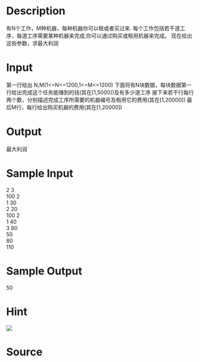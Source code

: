
# Description

<div class="content">有N个工作，M种机器，每种机器你可以租或者买过来.
每个工作包括若干道工序，每道工序需要某种机器来完成,你可以通过购买或租用机器来完成。
现在给出这些参数，求最大利润
</div>

# Input

<div class="content">第一行给出 N,M(1&lt;=N&lt;=1200,1&lt;=M&lt;=1200)
下面将有N块数据，每块数据第一行给出完成这个任务能赚到的钱(其在[1,5000])及有多少道工序
接下来若干行每行两个数，分别描述完成工序所需要的机器编号及租用它的费用(其在[1,20000])
最后M行，每行给出购买机器的费用(其在[1,20000])</div>

# Output

<div class="content">最大利润</div>

# Sample Input

<div class="content"><span class="sampledata">2 3<br/>
100 2<br/>
1 30<br/>
2 20<br/>
100 2<br/>
1 40<br/>
3 80<br/>
50<br/>
80<br/>
110</span></div>

# Sample Output

<div class="content"><span class="sampledata">50</span></div>

# Hint

<div class="content"><p><img border="0" src="source/bzoj/1391/img/aHR0cHM6Ly9seWRzeS5jb20vSnVkZ2VPbmxpbmUvaW1hZ2VzLzEzOTEuanBn.jpg"/></p></div>

# Source

<div class="content"><p><a href="problemset.php?search="></a></p></div>

